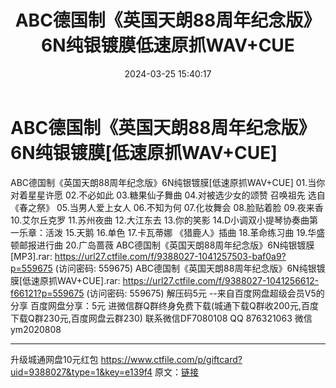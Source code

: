 ﻿---
title: ABC德国制《英国天朗88周年纪念版》6N纯银镀膜低速原抓WAV+CUE
date: 2024-03-25 15:40:17
categories: 新碟专辑、稀有等精品
tags: 纯音雅乐
---
# ABC德国制《英国天朗88周年纪念版》6N纯银镀膜[低速原抓WAV+CUE]

ABC德国制《英国天朗88周年纪念版》6N纯银镀膜[低速原抓WAV+CUE]
01.当你对着星星许愿
02.不必如此
03.糖果仙子舞曲
04.对被选少女的颂赞 召唤祖先 选自《春之祭》
05.当男人爱上女人
06.不知为何
07.化妆舞会
08.脸贴着脸
09.夜来香
10.艾尔丘克罗
11.苏州夜曲
12.大江东去
13.你的笑影
14.D小调双小提琴协奏曲第一乐章：活泼
15.天鹅
16.单色
17.卡瓦蒂娜 《猎鹿人》插曲
18.革命练习曲
19.华盛顿邮报进行曲
20.广岛蔷薇
ABC德国制《英国天朗88周年纪念版》6N纯银镀膜[MP3].rar: https://url27.ctfile.com/f/9388027-1041257503-baf0a9?p=559675
(访问密码: 559675)
ABC德国制《英国天朗88周年纪念版》6N纯银镀膜[低速原抓WAV+CUE].rar: https://url27.ctfile.com/f/9388027-1041256612-f66121?p=559675
(访问密码: 559675)
解压码5元
--来自百度网盘超级会员V5的分享
百度网盘分享：5元
进微信群Q群终身免费下载(城通下载Q群收200元,百度下载Q群230元,百度网盘云群230)
联系微信DF7080108 QQ 876321063
微信ym2020808
**************************
升级城通网盘10元红包 https://www.ctfile.com/p/giftcard?uid=9388027&type=1&key=e139f4
原文：[链接](https://blog.sina.com.cn/s/blog_1647c7e76010314u0.html)